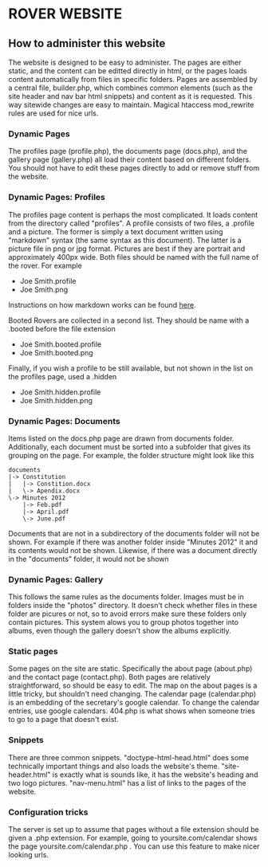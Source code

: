ROVER WEBSITE
=============

How to administer this website
------------------------------

The website is designed to be easy to administer. The pages are either static, and the content can be editted directly in html, or the pages loads content automatically from files in specific folders. Pages are assembled by a central file, builder.php, which combines common elements (such as the site header and nav bar html snippets) and content as it is requested. This way sitewide changes are easy to maintain. Magical htaccess mod_rewrite rules are used for nice urls.

### Dynamic Pages
The profiles page (profile.php), the documents page (docs.php), and the gallery page (gallery.php) all load their content based on different folders. You should not have to edit these pages directly to add or remove stuff from the website.

### Dynamic Pages: Profiles
The profiles page content is perhaps the most complicated. It loads content from the directory called "profiles". A profile consists of two files, a .profile and a picture. The former is simply a text document written using "markdown" syntax (the same syntax as this document). The latter is a picture file in png or jpg format. Pictures are best if they are portrait and approximately 400px wide. Both files should be named with the full name of the rover. For example
- Joe Smith.profile
- Joe Smith.png

Instructions on how markdown works can be found [here](http://daringfireball.net/projects/markdown/basics).

Booted Rovers are collected in a second list. They should be name with a .booted before the file extension
- Joe Smith.booted.profile
- Joe Smith.booted.png

Finally, if you wish a profile to be still available, but not shown in the list on the profiles page, used a .hidden
- Joe Smith.hidden.profile
- Joe Smith.hidden.png

### Dynamic Pages: Documents
Items listed on the docs.php page are drawn from documents folder. Additionally, each document must be sorted into a subfolder that gives its grouping on the page. For example, the folder structure might look like this

	documents
	|->	Constitution
	|	|->	Constition.docx
	|	\-> Apendix.docx
	\->	Minutes 2012
		|-> Feb.pdf
		|->	April.pdf
		\->	June.pdf

Documents that are not in a subdirectory of the documents folder will not be shown. For example if there was another folder inside "Minutes 2012" it and its contents would not be shown. Likewise, if there was a document directly in the "documents" folder, it would not be shown

### Dynamic Pages: Gallery
This follows the same rules as the documents folder. Images must be in folders inside the "photos" directory. It doesn't check whether files in these folder are picures or not, so to avoid errors make sure these folders only contain pictures. This system alows you to group photos together into albums, even though the gallery doesn't show the albums explicitly.

### Static pages
Some pages on the site are static. Specifically the about page (about.php) and the contact page (contact.php). Both pages are relatively straightforward, so should be easy to edit. The map on the about pages is a little tricky, but shouldn't need changing. The calendar page (calendar.php) is an embedding of the secretary's google calendar. To change the calendar entries, use google calendars. 404.php is what shows when someone tries to go to a page that doesn't exist.

### Snippets
There are three common snippets. "doctype-html-head.html" does some technically important things and also loads the website's theme. "site-header.html" is exactly what is sounds like, it has the website's heading and two logo pictures. "nav-menu.html" has a list of links to the pages of the website.

### Configuration tricks
The server is set up to assume that pages without a file extension should be given a .php extension. For example, going to yoursite.com/calendar shows the page yoursite.com/calendar.php . You can use this feature to make nicer looking urls.

